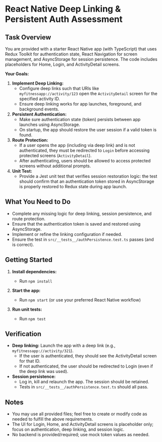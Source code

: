 # React Native Deep Linking & Persistent Auth Assessment

## Task Overview

You are provided with a starter React Native app (with TypeScript) that uses Redux Toolkit for authentication state, React Navigation for screen management, and AsyncStorage for session persistence. The code includes placeholders for Home, Login, and ActivityDetail screens.

**Your Goals:**

1. **Implement Deep Linking:**
   - Configure deep links such that URIs like `myfitnessapp://activity/123` open the `ActivityDetail` screen for the specified activity ID.
   - Ensure deep linking works for app launches, foreground, and background events.
2. **Persistent Authentication:**
   - Make sure authentication state (token) persists between app launches using AsyncStorage.
   - On startup, the app should restore the user session if a valid token is found.
3. **Route Protection:**
   - If a user opens the app (including via deep link) and is not authenticated, they must be redirected to `Login` before accessing protected screens (`ActivityDetail`).
   - After authenticating, users should be allowed to access protected screens without additional prompts.
4. **Unit Test:**
   - Provide a Jest unit test that verifies session restoration logic: the test should confirm that an authentication token stored in AsyncStorage is properly restored to Redux state during app launch.

## What You Need to Do

- Complete any missing logic for deep linking, session persistence, and route protection.
- Ensure that the authentication token is saved and restored using AsyncStorage.
- Implement or refine the linking configuration if needed.
- Ensure the test in `src/__tests__/authPersistence.test.ts` passes (and is correct).

## Getting Started

1. **Install dependencies:**
    - Run `npm install`

2. **Start the app:**
    - Run `npm start` (or use your preferred React Native workflow)

3. **Run unit tests:**
    - Run `npm test`

## Verification

- **Deep linking:** Launch the app with a deep link (e.g., `myfitnessapp://activity/321`).
  - If the user is authenticated, they should see the ActivityDetail screen for that ID.
  - If not authenticated, the user should be redirected to Login (even if the deep link was used).
- **Session persistence:**
  - Log in, kill and relaunch the app. The session should be retained.
  - Tests in `src/__tests__/authPersistence.test.ts` should all pass.

## Notes

- You may use all provided files; feel free to create or modify code as needed to fulfill the above requirements.
- The UI for Login, Home, and ActivityDetail screens is placeholder only; focus on authentication, deep linking, and session logic.
- No backend is provided/required; use mock token values as needed.